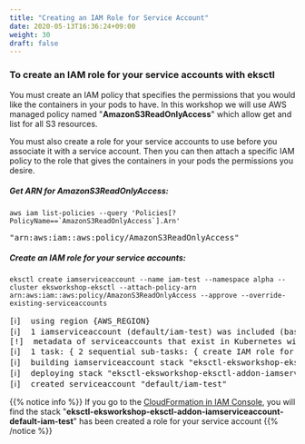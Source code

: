 ```yaml
---
title: "Creating an IAM Role for Service Account"
date: 2020-05-13T16:36:24+09:00
weight: 30
draft: false
---
```


### To create an IAM role for your service accounts with eksctl

You must create an IAM policy that specifies the permissions that you would like the containers in your pods to have. In this workshop we will use AWS managed policy named "**AmazonS3ReadOnlyAccess**" which allow get and list for all S3 resources.

You must also create a role for your service accounts to use before you associate it with a service account. Then you can then attach a specific IAM policy to the role that gives the containers in your pods the permissions you desire.

##### Get ARN for AmazonS3ReadOnlyAccess:

```
aws iam list-policies --query 'Policies[?PolicyName==`AmazonS3ReadOnlyAccess`].Arn'
```

<pre>
"arn:aws:iam::aws:policy/AmazonS3ReadOnlyAccess"
</pre>

##### Create an IAM role for your service accounts:

```
eksctl create iamserviceaccount --name iam-test --namespace alpha --cluster eksworkshop-eksctl --attach-policy-arn arn:aws:iam::aws:policy/AmazonS3ReadOnlyAccess --approve --override-existing-serviceaccounts
```

<pre>
[ℹ]  using region {AWS_REGION}
[ℹ]  1 iamserviceaccount (default/iam-test) was included (based on the include/exclude rules)
[!]  metadata of serviceaccounts that exist in Kubernetes will be updated, as --override-existing-serviceaccounts was set
[ℹ]  1 task: { 2 sequential sub-tasks: { create IAM role for serviceaccount "default/iam-test", create serviceaccount "default/iam-test" } }
[ℹ]  building iamserviceaccount stack "eksctl-eksworkshop-eksctl-addon-iamserviceaccount-default-iam-test"
[ℹ]  deploying stack "eksctl-eksworkshop-eksctl-addon-iamserviceaccount-default-iam-test"
[ℹ]  created serviceaccount "default/iam-test"
</pre>


{{% notice info %}}
If you go to the [CloudFormation in IAM Console](https://console.aws.amazon.com/cloudformation/), you will find the stack "**eksctl-eksworkshop-eksctl-addon-iamserviceaccount-default-iam-test**" has been created a role for your service account
{{% /notice %}}

